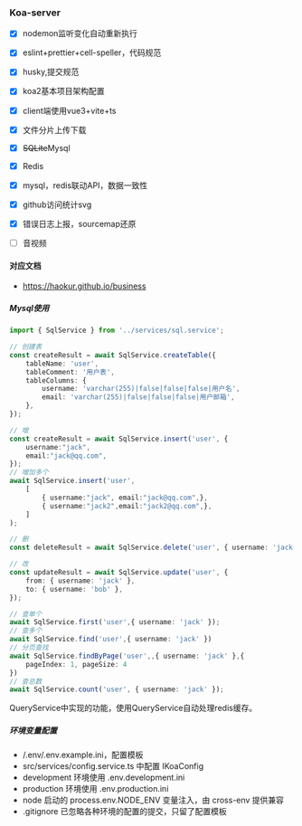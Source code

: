 ### Koa-server

- [x] nodemon监听变化自动重新执行
- [x] eslint+prettier+cell-speller，代码规范
- [x] husky,提交规范
- [x] koa2基本项目架构配置
- [x] client端使用vue3+vite+ts
- [x] 文件分片上传下载
- [x] ~~SQLite~~Mysql
- [x] Redis
- [x] mysql，redis联动API，数据一致性
- [x] github访问统计svg
- [x] 错误日志上报，sourcemap还原
- [ ] 音视频


#### 对应文档

- <a href="https://haokur.github.io/business" target="_blank">https://haokur.github.io/business</a>

##### Mysql使用

```typescript
import { SqlService } from '../services/sql.service';

// 创建表
const createResult = await SqlService.createTable({
    tableName: 'user',
    tableComment: '用户表',
    tableColumns: {
        username: 'varchar(255)|false|false|false|用户名',
        email: 'varchar(255)|false|false|false|用户邮箱',
    },
});

// 增
const createResult = await SqlService.insert('user', {
    username:"jack",
    email:"jack@qq.com",
});
// 增加多个
await SqlService.insert('user', 
    [
        { username:"jack", email:"jack@qq.com",},
        { username:"jack2",email:"jack2@qq.com",},
    ]
);

// 删
const deleteResult = await SqlService.delete('user', { username: 'jack' });

// 改
const updateResult = await SqlService.update('user', {
    from: { username: 'jack' },
    to: { username: 'bob' },
});

// 查单个
await SqlService.first('user',{ username: 'jack' });
// 查多个
await SqlService.find('user',{ username: 'jack' })
// 分页查找
await SqlService.findByPage('user',,{ username: 'jack' },{
    pageIndex: 1, pageSize: 4
})
// 查总数
await SqlService.count('user', { username: 'jack' });

```

QueryService中实现的功能，使用QueryService自动处理redis缓存。

##### 环境变量配置

- /.env/.env.example.ini，配置模板
- src/services/config.service.ts 中配置 IKoaConfig
- development 环境使用 .env.development.ini
- production 环境使用 .env.production.ini
- node 启动的 process.env.NODE_ENV 变量注入，由 cross-env 提供兼容
- .gitignore 已忽略各种环境的配置的提交，只留了配置模板
